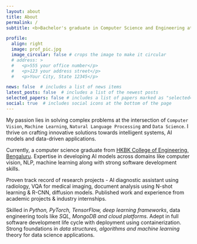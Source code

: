 ```yaml
---
layout: about
title: About
permalink: /
subtitle: <b>Bachelor's graduate in Computer Science and Engineering at <a href="https://vtu.ac.in/">Visvesvaraya Technological University</a></b>

profile:
  align: right
  image: prof_pic.jpg
  image_circular: false # crops the image to make it circular
  # address: >
  #   <p>555 your office number</p>
  #   <p>123 your address street</p>
  #   <p>Your City, State 12345</p>

news: false  # includes a list of news items
latest_posts: false  # includes a list of the newest posts
selected_papers: false # includes a list of papers marked as "selected={true}"
social: true  # includes social icons at the bottom of the page
---
```

My passion lies in solving complex problems at the intersection of `Computer Vision`, `Machine Learning`, `Natural Language Processing` and `Data Science`. I thrive on crafting innovative solutions towards intelligent systems, AI models and data-driven applications.

Currently, a computer science graduate from [HKBK College of Engineering, Bengaluru](https://www.hkbk.edu.in/). Expertise in developing AI models across domains like computer vision, NLP, machine learning along with strong software development skills.

Proven track record of research projects - AI diagnostic assistant using radiology, VQA for medical imaging, document analysis using N-shot learning & R-CNN, diffusion models. Published work and experience from academic projects & industry internships.

Skilled in *Python, PyTorch, TensorFlow, deep learning frameworks*, data engineering tools like *SQL, MongoDB and cloud platforms*. Adept in full software development life cycle with deployment using containerization. Strong foundations in *data structures, algorithms and machine learning* theory for data science applications. 